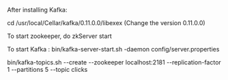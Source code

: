 After installing Kafka:

cd /usr/local/Cellar/kafka/0.11.0.0/libexex  (Change the version 0.11.0.0)


To start zookeeper, do zkServer start

To start Kafka : 
bin/kafka-server-start.sh -daemon config/server.properties


bin/kafka-topics.sh --create --zookeeper localhost:2181 --replication-factor 1 --partitions 5 --topic clicks
